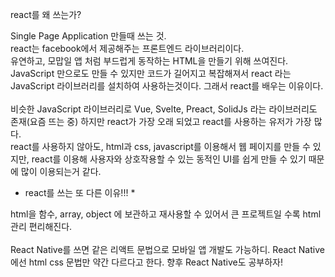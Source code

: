 react를 왜 쓰는가?

Single Page Application 만들때 쓰는 것.
<br>
react는 facebook에서 제공해주는 프론트엔드 라이브러리이다.<br>
유연하고, 모맙일 앱 처럼 부드럽게 동작하는 HTML을 만들기 위해 쓰여진다.<br>
JavaScript 만으로도 만들 수 있지만 코드가 길어지고 복잡해져서 react 라는 JavaScript 라이브러리를 설치하여 사용하는것이다. 그래서 react를 배우는 이유이다.<br>
<br>
비슷한 JavaScript 라이브러리로 Vue, Svelte, Preact, SolidJs 라는 라이브러리도 존재(요즘 뜨는 중) 하지만 react가 가장 오래  되었고 react를 사용하는 유저가 가장 많다.<br>
react를 사용하지 않아도, html과 css, javascript를 이용해서 웹 페이지를 만들 수 있지만, react를 이용해 사용자와 상호작용할 수 있는 동적인 UI를 쉽게 만들 수 있기 때문에 많이 이용되는거 같다.
<br>

* react를 쓰는 또 다른 이유!!! *

 html을 함수, array, object 에 보관하고 재사용할 수 있어서 큰 프로젝트일 수록 html 관리 편리해진다.<br>
 <br>
  React Native를 쓰면 같은 리액트 문법으로 모바일 앱 개발도 가능하디. React Native에선 html css 문법만 약간 다르다고 한다. 향후 React Native도 공부하자!
